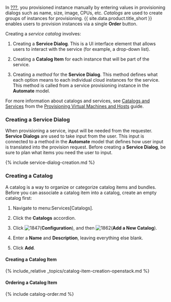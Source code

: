 In [???](#provisioning-an-openstack-instance-from-an-image), you
provisioned instance manually by entering values in provisioning dialogs
such as name, size, image, CPUs, etc. *Catalogs* are used to create
groups of instances for provisioning. {{ site.data.product.title_short }} enables
users to provision instances via a single **Order** button.

Creating a *service catalog* involves:

1.  Creating a **Service Dialog**. This is a UI interface element that
    allows users to interact with the service (for example, a drop-down
    list).

2.  Creating a **Catalog Item** for each instance that will be part of
    the service.

3.  Creating a *method* for the **Service Dialog**. This method defines
    what each option means to each individual cloud instances for the
    service. This method is called from a service provisioning instance
    in the **Automate** model.

<div class="note">

For more information about catalogs and services, see [Catalogs and
Services](https://www.manageiq.org/docs/reference/latest/provisioning_virtual_machines_and_hosts/index.html#catalogs-and-services)
from the [Provisioning Virtual Machines and
Hosts](https://www.manageiq.org/docs/reference/latest/provisioning_virtual_machines_and_hosts/index.html)
guide.

</div>

### Creating a Service Dialog

When provisioning a service, input will be needed from the requester.
**Service Dialogs** are used to take input from the user. This input is
connected to a method in the **Automate** model that defines how user
input is translated into the provision request. Before creating a
**Service Dialog**, be sure to plan what items you need the user to
input.

{% include service-dialog-creation.md %}

### Creating a Catalog

A catalog is a way to organize or categorize catalog items and bundles.
Before you can associate a catalog item into a catalog, create an empty
catalog first:

1.  Navigate to menu:Services\[Catalogs\].

2.  Click the **Catalogs** accordion.

3.  Click ![1847](../images/1847.png)(**Configuration**), and then
    ![1862](../images/1862.png)(**Add a New Catalog**).

4.  Enter a **Name** and **Description**, leaving everything else blank.

5.  Click **Add**.

#### Creating a Catalog Item

{% include_relative _topics/catalog-item-creation-openstack.md %}

#### Ordering a Catalog Item

{% include catalog-order.md %}
